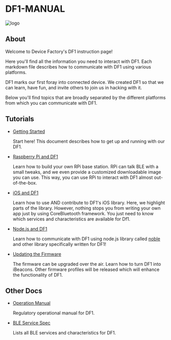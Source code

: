 # DF1-MANUAL

![logo](https://raw.githubusercontent.com/devicefactory/share/master/media/brand/df-icon-solid-black-trans.png)


## About

Welcome to Device Factory's DF1 instruction page!

Here you'll find all the information you need to interact with DF1.
Each markdown file describes how to communicate with DF1 using various platforms.

DF1 marks our first foray into connected device.
We created DF1 so that we can learn, have fun, and invite others to join us in hacking with it.

Below you'll find topics that are broadly separated by the different platforms from which you can
communicate with DF1.

## Tutorials

* [Getting Started](howto_start.md)

  Start here! This document describes how to get up and running with our DF1.

* [Raspberry Pi and DF1](howto_rpi.md)

  Learn how to build your own RPi base station. RPi can talk BLE with a small tweaks, and we even
  provide a customized downloadable image you can use. This way, you can use RPi to interact with 
  DF1 almost out-of-the-box. 

* [iOS and DF1](howto_ios.md)

  Learn how to use AND contribute to DF1's iOS library. Here, we highlight parts of the library.
  However, nothing stops you from writing your own app just by using CoreBluetooth framework.
  You just need to know which services and characteristics are available for Df1.

* [Node.js and DF1](howto_node.md)

  Learn how to communicate with DF1 using node.js library called
  [noble](https://github.com/sandeepmistry/noble) and other library specifically written
  for DF1!

* [Updating the Firmware](howto_fwupdate.md)

  The firmware can be upgraded over the air. Learn how to turn DF1 into iBeacons. 
  Other firmware profiles will be released which will enhance the functionality of DF1.

## Other Docs

* [Operation Manual](manual.md)

  Regulatory operational manual for DF1.

* [BLE Service Spec](services.md)
  
  Lists all BLE services and characteristics for DF1.
